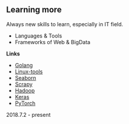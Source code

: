 ## Learning more
Always new skills to learn, especially in IT field.
- Languages & Tools
- Frameworks of Web & BigData

**Links**
- [Golang](https://tour.golang.org/welcome/1)
- [Linux-tools](https://linuxtools-rst.readthedocs.io/zh_CN/latest/index.html)
- [Seaborn](http://seaborn.pydata.org/introduction.html)
- [Scrapy](https://doc.scrapy.org/en/latest/intro/tutorial.html)
- [Hadoop](https://www.w3cschool.cn/hadoop/fgr61jyf.html)
- [Keras](https://keras.io/)
- [PyTorch](https://pytorch.org/)

2018.7.2 - present
